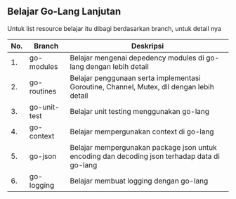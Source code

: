 ## Belajar Go-Lang Lanjutan

Untuk list resource belajar itu dibagi berdasarkan branch, untuk detail nya

| No. | Branch | Deskripsi |
| ----------- | ----------- | ----------- |
| 1. | go-modules | Belajar mengenai depedency modules di go-lang dengan lebih detail
| 2. | go-routines | Belajar penggunaan serta implementasi Goroutine, Channel, Mutex, dll dengan lebih detail
| 3. | go-unit-test | Belajar unit testing menggunakan go-lang
| 4. | go-context | Belajar mempergunakan context di go-lang
| 5. | go-json | Belajar mempergunakan package json untuk encoding dan decoding json terhadap data di go-lang
| 6. | go-logging | Belajar membuat logging dengan go-lang
